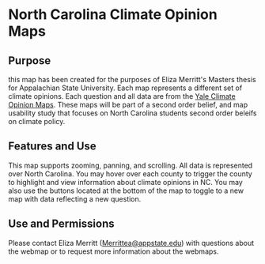 
# North Carolina Climate Opinion Maps

## Purpose
this map has been created for the purposes of Eliza Merritt's Masters thesis for Appalachian State University. Each map represents a different set of climate opinions. Each question and all data are from the [Yale Climate Opinion Maps](https://climatecommunication.yale.edu/visualizations-data/ycom-us/). These maps will be part of a second order belief, and map usability study that focuses on North Carolina students second order beleifs on climate policy. 

## Features and Use
This map supports zooming, panning, and scrolling. All data is represented over North Carolina. You may hover over each county to trigger the county to highlight and view information about climate opinions in NC. You may also use the buttons located at the bottom of the map to toggle to a new map with data reflecting a new question. 

## Use and Permissions 
Please contact Eliza Merritt (Merrittea@appstate.edu) with questions about the webmap or to request more information about the webmaps. 